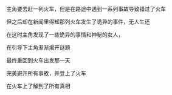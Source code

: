主角要去赶一列火车，但是在路途中遇到一系列事故导致错过了火车

但之后却在新闻里得知那列火车发生了诡异的事件，无人生还

在这时主角发现了一些诡异的事情和神秘的女人，

在引导下主角渐渐揭开谜题

最终重回到火车出发那一天

完美避开所有事故，并登上了火车

在火车上了解到了所有真相
